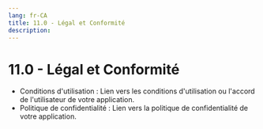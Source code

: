 ```yaml
---
lang: fr-CA
title: 11.0 - Légal et Conformité
description:
---
```

# 11.0 - Légal et Conformité

- Conditions d'utilisation : Lien vers les conditions d'utilisation ou l'accord de l'utilisateur de votre application.
- Politique de confidentialité : Lien vers la politique de confidentialité de votre application.
